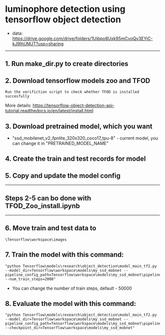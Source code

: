 # luminophore detection using tensorflow object detection

* data: https://drive.google.com/drive/folders/1Uibpo8Uxk95mCvoQv3EYiC-kJ9IhUMJT?usp=sharing
***
## 1. Run make_dir.py to create directories

## 2. Download tensorflow models zoo and TFOD
    Run the verifiction script to check whether TFOD is installed succesfully
More details: https://tensorflow-object-detection-api-tutorial.readthedocs.io/en/latest/install.html
## 3. Download pretrained model, which you want
* "ssd_mobilenet_v2_fpnlite_320x320_coco17_tpu-8" - current model, you can change it in "PRETRAINED_MODEL_NAME"

## 4. Create the train and test records for model
## 5. Copy and update the model config

***
## Steps 2-5 can bo done with TFOD_Zoo_install.ipynb
***

## 6. Move train and test data to 
    \Tensorflow\workspace\images

## 7. Train the model with this command: 
    "python Tensorflow\models\research\object_detection\model_main_tf2.py --model_dir=Tensorflow\workspace\models\my_ssd_mobnet --pipeline_config_path=Tensorflow\workspace\models\my_ssd_mobnet\pipeline.config --num_train_steps=2000"
* You can change the number of train steps, default - 50000
## 8. Evaluate the model with this command:
    "python Tensorflow\models\research\object_detection\model_main_tf2.py --model_dir=Tensorflow\workspace\models\my_ssd_mobnet --pipeline_config_path=Tensorflow\workspace\models\my_ssd_mobnet\pipeline.config --checkpoint_dir=Tensorflow\workspace\models\my_ssd_mobnet"